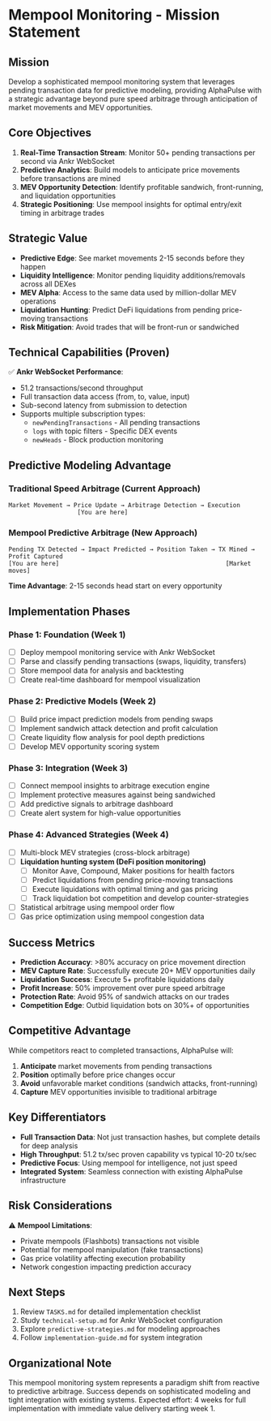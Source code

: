 # Mempool Monitoring - Mission Statement

## Mission
Develop a sophisticated mempool monitoring system that leverages pending transaction data for predictive modeling, providing AlphaPulse with a strategic advantage beyond pure speed arbitrage through anticipation of market movements and MEV opportunities.

## Core Objectives
1. **Real-Time Transaction Stream**: Monitor 50+ pending transactions per second via Ankr WebSocket
2. **Predictive Analytics**: Build models to anticipate price movements before transactions are mined
3. **MEV Opportunity Detection**: Identify profitable sandwich, front-running, and liquidation opportunities
4. **Strategic Positioning**: Use mempool insights for optimal entry/exit timing in arbitrage trades

## Strategic Value
- **Predictive Edge**: See market movements 2-15 seconds before they happen
- **Liquidity Intelligence**: Monitor pending liquidity additions/removals across all DEXes
- **MEV Alpha**: Access to the same data used by million-dollar MEV operations
- **Liquidation Hunting**: Predict DeFi liquidations from pending price-moving transactions
- **Risk Mitigation**: Avoid trades that will be front-run or sandwiched

## Technical Capabilities (Proven)
✅ **Ankr WebSocket Performance**:
- 51.2 transactions/second throughput
- Full transaction data access (from, to, value, input)
- Sub-second latency from submission to detection
- Supports multiple subscription types:
  - `newPendingTransactions` - All pending transactions
  - `logs` with topic filters - Specific DEX events
  - `newHeads` - Block production monitoring

## Predictive Modeling Advantage

### Traditional Speed Arbitrage (Current Approach)
```
Market Movement → Price Update → Arbitrage Detection → Execution
                   [You are here]
```

### Mempool Predictive Arbitrage (New Approach)
```
Pending TX Detected → Impact Predicted → Position Taken → TX Mined → Profit Captured
[You are here]                                              [Market moves]
```

**Time Advantage**: 2-15 seconds head start on every opportunity

## Implementation Phases

### Phase 1: Foundation (Week 1)
- [ ] Deploy mempool monitoring service with Ankr WebSocket
- [ ] Parse and classify pending transactions (swaps, liquidity, transfers)
- [ ] Store mempool data for analysis and backtesting
- [ ] Create real-time dashboard for mempool visualization

### Phase 2: Predictive Models (Week 2)
- [ ] Build price impact prediction models from pending swaps
- [ ] Implement sandwich attack detection and profit calculation
- [ ] Create liquidity flow analysis for pool depth predictions
- [ ] Develop MEV opportunity scoring system

### Phase 3: Integration (Week 3)
- [ ] Connect mempool insights to arbitrage execution engine
- [ ] Implement protective measures against being sandwiched
- [ ] Add predictive signals to arbitrage dashboard
- [ ] Create alert system for high-value opportunities

### Phase 4: Advanced Strategies (Week 4)
- [ ] Multi-block MEV strategies (cross-block arbitrage)
- [ ] **Liquidation hunting system (DeFi position monitoring)**
  - [ ] Monitor Aave, Compound, Maker positions for health factors
  - [ ] Predict liquidations from pending price-moving transactions
  - [ ] Execute liquidations with optimal timing and gas pricing
  - [ ] Track liquidation bot competition and develop counter-strategies
- [ ] Statistical arbitrage using mempool order flow
- [ ] Gas price optimization using mempool congestion data

## Success Metrics
- **Prediction Accuracy**: >80% accuracy on price movement direction
- **MEV Capture Rate**: Successfully execute 20+ MEV opportunities daily
- **Liquidation Success**: Execute 5+ profitable liquidations daily
- **Profit Increase**: 50% improvement over pure speed arbitrage
- **Protection Rate**: Avoid 95% of sandwich attacks on our trades
- **Competition Edge**: Outbid liquidation bots on 30%+ of opportunities

## Competitive Advantage
While competitors react to completed transactions, AlphaPulse will:
1. **Anticipate** market movements from pending transactions
2. **Position** optimally before price changes occur
3. **Avoid** unfavorable market conditions (sandwich attacks, front-running)
4. **Capture** MEV opportunities invisible to traditional arbitrage

## Key Differentiators
- **Full Transaction Data**: Not just transaction hashes, but complete details for deep analysis
- **High Throughput**: 51.2 tx/sec proven capability vs typical 10-20 tx/sec
- **Predictive Focus**: Using mempool for intelligence, not just speed
- **Integrated System**: Seamless connection with existing AlphaPulse infrastructure

## Risk Considerations
⚠️ **Mempool Limitations**:
- Private mempools (Flashbots) transactions not visible
- Potential for mempool manipulation (fake transactions)
- Gas price volatility affecting execution probability
- Network congestion impacting prediction accuracy

## Next Steps
1. Review `TASKS.md` for detailed implementation checklist
2. Study `technical-setup.md` for Ankr WebSocket configuration
3. Explore `predictive-strategies.md` for modeling approaches
4. Follow `implementation-guide.md` for system integration

## Organizational Note
This mempool monitoring system represents a paradigm shift from reactive to predictive arbitrage. Success depends on sophisticated modeling and tight integration with existing systems. Expected effort: 4 weeks for full implementation with immediate value delivery starting week 1.